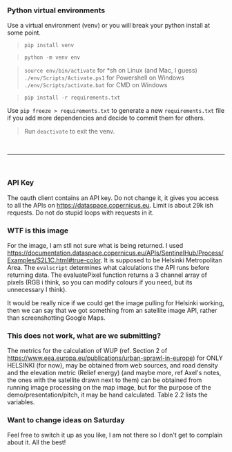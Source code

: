 ### Python virtual environments
Use a virtual environment (venv) or you will break your python install at some point.
>`pip install venv`

>`python -m venv env`

>`source env/bin/activate` for *sh on Linux (and Mac, I guess)
>`./env/Scripts/Activate.ps1` for Powershell on Windows
>`./env/Scripts/activate.bat` for CMD on Windows

>`pip install -r requirements.txt`

Use `pip freeze > requirements.txt` to generate a new `requirements.txt` file if you add more dependencies and decide to commit them for others.

>Run `deactivate` to exit the venv.

<br><hr><br>

### API Key
The oauth client contains an API key. Do not change it, it gives you access to all the APIs on https://dataspace.copernicus.eu.
Limit is about 29k ish requests. Do not do stupid loops with requests in it.

### WTF is this image

For the image, I am stll not sure what is being returned. 
I used https://documentation.dataspace.copernicus.eu/APIs/SentinelHub/Process/Examples/S2L1C.html#true-color. It is supposed to be Helsinki Metropolitan Area. The `evalscript` determines what calculations the API runs before returning data. The evaluatePixel function returns a 3 channel array of pixels (RGB i think, so you can modify colours if you need, but its unnecessary I think). 

It would be really nice if we could get the image pulling for Helsinki working, then we can say that we got something from an satellite image API, rather than screenshotting Google Maps. 

### This does not work, what are we submitting?

The metrics for the calculation of WUP (ref. Section 2 of https://www.eea.europa.eu/publications/urban-sprawl-in-europe) for ONLY HELSINKI (for now), may be obtained from web sources, and road density and the elevation metric (Relief energy) (and maybe more, ref Axel's notes, the ones with the satellite drawn next to them) can be obtained from running image processing on the map image, but for the purpose of the demo/presentation/pitch, it may be hand calculated. Table 2.2 lists the variables.

### Want to change ideas on Saturday

Feel free to switch it up as you like, I am not there so I don't get to complain about it. All the best!